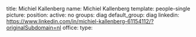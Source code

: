 title: Michiel Kallenberg
name: Michiel Kallenberg
template: people-single
picture: 
position: 
active: no
groups: diag
default_group: diag
linkedin: https://www.linkedin.com/in/michiel-kallenberg-61154112/?originalSubdomain=nl
office: 
type: 
